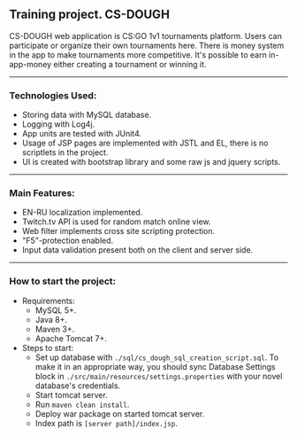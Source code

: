 Training project. CS-DOUGH<br/>
-------------------
CS-DOUGH web application is CS:GO 1v1 tournaments platform. Users can participate or organize their own tournaments here. 
There is money system in the app to make tournaments more competitive. It's possible to earn in-app-money either creating 
a tournament or winning it.<br/>
*******************
### Technologies Used:<br/>
* Storing data with MySQL database.<br/>
* Logging with Log4j.<br/>
* App units are tested with JUnit4.<br/>
* Usage of JSP pages are implemented with JSTL and EL, there is no scriptlets in the project.<br/>
* UI is created with bootstrap library and some raw js and jquery scripts.<br/>
----------------
### Main Features:<br/>
* EN-RU localization implemented.<br/>
* Twitch.tv API is used for random match online view. <br/>
* Web filter implements cross site scripting protection.<br/>
* "F5"-protection enabled.<br/>
* Input data validation present both on the client and server side.<br/>
-----------------
### How to start the project:<br/>
- Requirements:<br/>
    * MySQL 5+.<br/>
    * Java 8+.<br/>
    * Maven 3+.<br/>
    * Apache Tomcat 7+.<br/>
- Steps to start:<br/>
    * Set up database with `./sql/cs_dough_sql_creation_script.sql`. To make it in an appropriate way, you 
     should sync Database Settings block in `./src/main/resources/settings.properties` with your novel database's
     credentials.<br/>
    * Start tomcat server.<br/>
    * Run `maven clean install`.<br/>
    * Deploy war package on started tomcat server.<br/>
    * Index path is `[server path]/index.jsp`.<br/>


